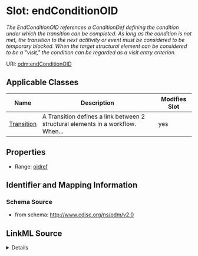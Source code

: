 # Slot: endConditionOID


_The EndConditionOID references a ConditionDef defining the condition under which the transition can be completed. As long as the condition is not met, the transition to the next actitivity or event must be considered to be temporary blocked. When the target structural element can be considered to be a "visit," the condition can be regarded as a visit entry criterion._



URI: [odm:endConditionOID](http://www.cdisc.org/ns/odm/v2.0/endConditionOID)



<!-- no inheritance hierarchy -->




## Applicable Classes

| Name | Description | Modifies Slot |
| --- | --- | --- |
[Transition](Transition.md) | A Transition defines a link between 2 structural elements in a workflow. When... |  yes  |







## Properties

* Range: [oidref](oidref.md)





## Identifier and Mapping Information







### Schema Source


* from schema: http://www.cdisc.org/ns/odm/v2.0




## LinkML Source

<details>
```yaml
name: endConditionOID
description: The EndConditionOID references a ConditionDef defining the condition
  under which the transition can be completed. As long as the condition is not met,
  the transition to the next actitivity or event must be considered to be temporary
  blocked. When the target structural element can be considered to be a "visit," the
  condition can be regarded as a visit entry criterion.
from_schema: http://www.cdisc.org/ns/odm/v2.0
rank: 1000
alias: endConditionOID
domain_of:
- Transition
range: oidref

```
</details>
